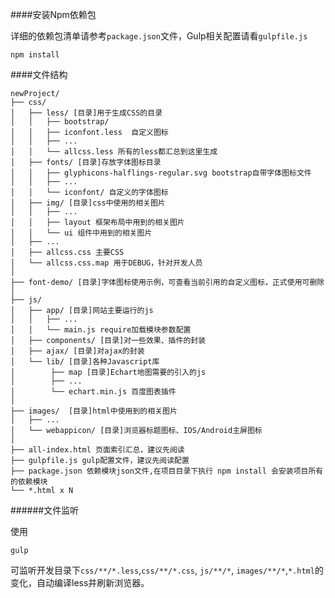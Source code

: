 ####安装Npm依赖包

详细的依赖包清单请参考`package.json`文件，Gulp相关配置请看`gulpfile.js`

````
npm install
````

####文件结构

````
newProject/
├── css/
│   ├── less/ [目录]用于生成CSS的目录
│   │   ├── bootstrap/
│   │   ├── iconfont.less  自定义图标
│   │   ├── ...
│   │   └── allcss.less 所有的less都汇总到这里生成
│   ├── fonts/ [目录]存放字体图标目录
│   │   ├── glyphicons-halflings-regular.svg bootstrap自带字体图标文件
│   │   ├── ...
│   │   └── iconfont/ 自定义的字体图标
│   ├── img/ [目录]css中使用的相关图片
│   │   ├── ...
│   │   ├── layout 框架布局中用到的相关图片
│   │   └── ui 组件中用到的相关图片
│   ├── ...
│   ├── allcss.css 主要CSS
│   └── allcss.css.map 用于DEBUG，针对开发人员
│
├── font-demo/ [目录]字体图标使用示例，可查看当前引用的自定义图标，正式使用可删除
│
├── js/
│   ├── app/ [目录]网站主要运行的js
│   │   ├── ...
│   │   └── main.js require加载模块参数配置
│   ├── components/ [目录]对一些效果、插件的封装
│   ├── ajax/ [目录]对ajax的封装
│   └── lib/ [目录]各种Javascript库
│        ├── map [目录]Echart地图需要的引入的js
│        ├── ...
│        └── echart.min.js 百度图表插件
│
├── images/  [目录]html中使用到的相关图片
│   ├── ...
│   └── webappicon/ [目录]浏览器标题图标、IOS/Android主屏图标
│
├── all-index.html 页面索引汇总，建议先阅读
├── gulpfile.js gulp配置文件，建议先阅读配置
├── package.json 依赖模块json文件,在项目目录下执行 npm install 会安装项目所有的依赖模块
└── *.html x N

````
######文件监听

使用

````
gulp
````
可监听开发目录下`css/**/*.less`,`css/**/*.css`, `js/**/*`, `images/**/*`,`*.html`的变化，自动编译less并刷新浏览器。
